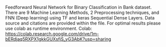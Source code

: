 Feedforward Neural Network for Binary Classification in Bank dataset.
There are 9 Machine Learning Methods, 2 Preprocessing techniques, and FNN (Deep learning) using TF and keras Sequential Dense Layers. Data source and citations are provided within the file.
For optimal results please use colab as runtime environment. Colab: https://colab.research.google.com/drive/1m-bERdjaq5RXPX1gkkGUXsfjS_yG3AbK?usp=sharing

